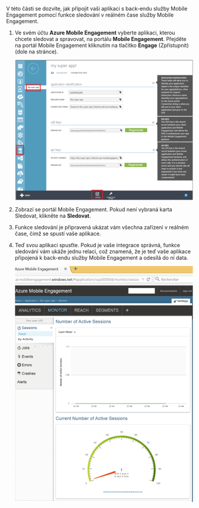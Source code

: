 V této části se dozvíte, jak připojit vaši aplikaci s back-endu služby Mobile Engagement pomocí funkce sledování v reálném čase služby Mobile Engagement. 

1. Ve svém účtu **Azure Mobile Engagement** vyberte aplikaci, kterou chcete sledovat a spravovat, na portálu **Mobile Engagement**. Přejděte na portál Mobile Engagement kliknutím na tlačítko **Engage** (Zpřístupnit) (dole na stránce). 
   
     ![](./media/mobile-engagement-connect-app-with-monitor/engage-button.png)
2. Zobrazí se portál Mobile Engagement. Pokud není vybraná karta Sledovat, klikněte na **Sledovat**.
3. Funkce sledování je připravená ukázat vám všechna zařízení v reálném čase, čímž se spustí vaše aplikace.
4. Teď svou aplikaci spusťte. Pokud je vaše integrace správná, funkce sledování vám ukáže jednu relaci, což znamená, že je teď vaše aplikace připojená k back-endu služby Mobile Engagement a odesílá do ní data.  
   
     ![](./media/mobile-engagement-connect-app-with-monitor/monitor.png)

<!--HONumber=Aug16_HO4-->


